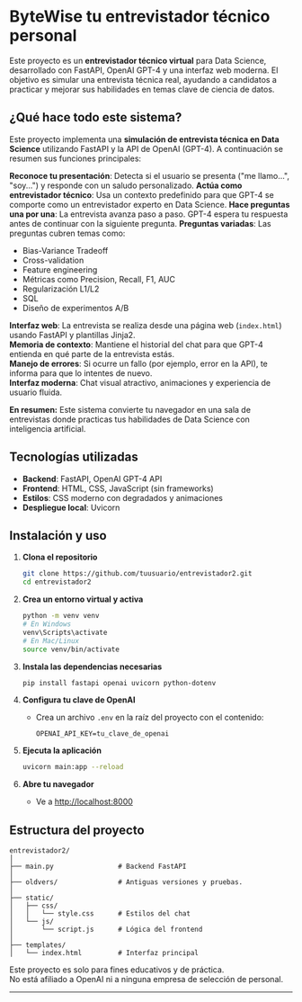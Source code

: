 # ByteWise tu entrevistador técnico personal   
Este proyecto es un **entrevistador técnico virtual** para Data Science, desarrollado con FastAPI, OpenAI GPT-4 y una interfaz web moderna. El objetivo es simular una entrevista técnica real, ayudando a candidatos a practicar y mejorar sus habilidades en temas clave de ciencia de datos.


## ¿Qué hace todo este sistema?

Este proyecto implementa una **simulación de entrevista técnica en Data Science** utilizando FastAPI y la API de OpenAI (GPT-4). A continuación se resumen sus funciones principales:

**Reconoce tu presentación**: Detecta si el usuario se presenta ("me llamo...", "soy...") y responde con un saludo personalizado.
**Actúa como entrevistador técnico**: Usa un contexto predefinido para que GPT-4 se comporte como un entrevistador experto en Data Science.
**Hace preguntas una por una**: La entrevista avanza paso a paso. GPT-4 espera tu respuesta antes de continuar con la siguiente pregunta.
**Preguntas variadas**: Las preguntas cubren temas como:
  - Bias-Variance Tradeoff  
  - Cross-validation  
  - Feature engineering  
  - Métricas como Precision, Recall, F1, AUC  
  - Regularización L1/L2  
  - SQL  
  - Diseño de experimentos A/B  


**Interfaz web**: La entrevista se realiza desde una página web (`index.html`) usando FastAPI y plantillas Jinja2.  
**Memoria de contexto**: Mantiene el historial del chat para que GPT-4 entienda en qué parte de la entrevista estás.  
**Manejo de errores**: Si ocurre un fallo (por ejemplo, error en la API), te informa para que lo intentes de nuevo.  
**Interfaz moderna**: Chat visual atractivo, animaciones y experiencia de usuario fluida.  

**En resumen:** Este sistema convierte tu navegador en una sala de entrevistas donde practicas tus habilidades de Data Science con inteligencia artificial.  

## Tecnologías utilizadas

- **Backend**: FastAPI, OpenAI GPT-4 API
- **Frontend**: HTML, CSS, JavaScript (sin frameworks)
- **Estilos**: CSS moderno con degradados y animaciones
- **Despliegue local**: Uvicorn

## Instalación y uso

1. **Clona el repositorio**
    ```bash
    git clone https://github.com/tuusuario/entrevistador2.git
    cd entrevistador2
    ```

2. **Crea un entorno virtual y activa**
    ```bash
    python -m venv venv
    # En Windows
    venv\Scripts\activate
    # En Mac/Linux
    source venv/bin/activate
    ```

3. **Instala las dependencias necesarias**
    ```bash
    pip install fastapi openai uvicorn python-dotenv
    ```

4. **Configura tu clave de OpenAI**
    - Crea un archivo `.env` en la raíz del proyecto con el contenido:
      ```
      OPENAI_API_KEY=tu_clave_de_openai
      ```

5. **Ejecuta la aplicación**
    ```bash
    uvicorn main:app --reload
    ```

6. **Abre tu navegador**
    - Ve a [http://localhost:8000](http://localhost:8000)

## Estructura del proyecto

```
entrevistador2/
│
├── main.py                # Backend FastAPI
│
├── oldvers/               # Antiguas versiones y pruebas.
│
├── static/
│   ├── css/
│   │   └── style.css      # Estilos del chat
│   └── js/
│       └── script.js      # Lógica del frontend
│
├── templates/
│   └── index.html         # Interfaz principal
```


Este proyecto es solo para fines educativos y de práctica.  
No está afiliado a OpenAI ni a ninguna empresa de selección de personal.

---


